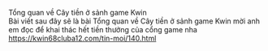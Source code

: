 
Tổng quan về Cây tiền ở sảnh game Kwin	
Bài viết sau đây sẽ là bài Tổng quan về Cây tiền ở sảnh game Kwin mời anh em đọc để khai thác hết tiền thưởng của cổng game nha
https://kwin68cluba12.com/tin-moi/140.html